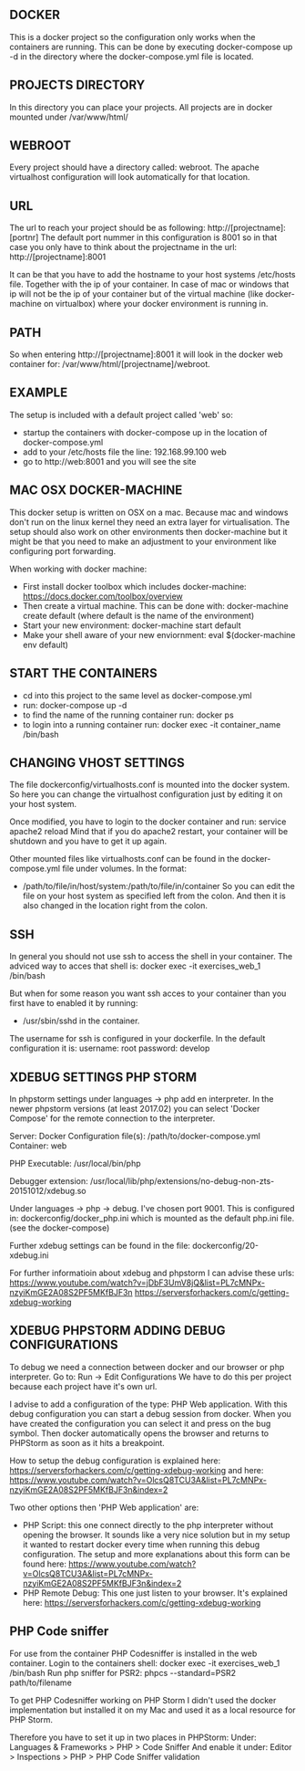 ## DOCKER
This is a docker project so the configuration only works when the containers are running.
This can be done by executing docker-compose up -d in the directory where the docker-compose.yml file is located.

## PROJECTS DIRECTORY
In this directory you can place your projects. All projects are in docker mounted under /var/www/html/

## WEBROOT
Every project should have a directory called: webroot. The apache virtualhost configuration will 
look automatically for that location. 

## URL
The url to reach your project should be as following: 
http://[projectname]:[portnr] The default port nummer in this configuration is 8001 so in that
case you only have to think about the projectname in the url:
http://[projectname]:8001

It can be that you have to add the hostname to your host systems /etc/hosts file. Together
with the ip of your container. In case of mac or windows that ip will not be the ip of your container
but of the virtual machine (like docker-machine on virtualbox) where your docker
environment is running in.

## PATH
So when entering http://[projectname]:8001 it will look in the docker web container for:
/var/www/html/[projectname]/webroot.

## EXAMPLE
The setup is included with a default project called 'web' so:
- startup the containers with docker-compose up in the location of docker-compose.yml
- add to your /etc/hosts file the line: 192.168.99.100 web
- go to http://web:8001 and you will see the site

## MAC OSX DOCKER-MACHINE
This docker setup is written on OSX on a mac. Because mac and windows don't run on the
linux kernel they need an extra layer for virtualisation. The setup should also work
on other environments then docker-machine but it might be that you need to make an adjustment
to your environment like configuring port forwarding.

When working with docker machine:
- First install docker toolbox which includes docker-machine: https://docs.docker.com/toolbox/overview
- Then create a virtual machine. This can be done with: docker-machine create default (where default is the name of the environment)
- Start your new environment: docker-machine start default
- Make your shell aware of your new enviornment: eval $(docker-machine env default)


## START THE CONTAINERS
- cd into this project to the same level as docker-compose.yml
- run: docker-compose up -d
- to find the name of the running container run: docker ps
- to login into a running container run: docker exec -it container_name /bin/bash

## CHANGING VHOST SETTINGS
The file dockerconfig/virtualhosts.conf is mounted into the docker system. So here you can
change the virtualhost configuration just by editing it on your host system.

Once modified, you have to login to the docker container and run:
service apache2 reload
Mind that if you do apache2 restart, your container will be shutdown and you have to
get it up again.

Other mounted files like virtualhosts.conf can be found in the docker-compose.yml file under volumes.
In the format: 
- /path/to/file/in/host/system:/path/to/file/in/container
So you can edit the file on your host system as specified left from the colon. And then
it is also changed in the location right from the colon.

## SSH
In general you should not use ssh to access the shell in your container. The
adviced way to acces that shell is:
docker exec -it exercises_web_1 /bin/bash

But when for some reason you want ssh acces to your container than you first
have to enabled it by running:
- /usr/sbin/sshd
in the container.

The username for ssh is configured in your dockerfile. In the default configuration it is:
username: root
password: develop

## XDEBUG SETTINGS PHP STORM
In phpstorm settings under languages -> php  add en interpreter.
In the newer phpstorm versions (at least 2017.02) you can select 'Docker Compose' for the remote connection to the
interpreter.

Server: Docker
Configuration file(s): /path/to/docker-compose.yml
Container: web

PHP Executable: /usr/local/bin/php

Debugger extension: /usr/local/lib/php/extensions/no-debug-non-zts-20151012/xdebug.so

 
Under languages -> php -> debug. I've chosen port 9001. This is configured in:
dockerconfig/docker_php.ini which is mounted as the default php.ini file. (see the docker-compose)

Further xdebug settings can be found in the file: dockerconfig/20-xdebug.ini

For further informatioin about xdebug and phpstorm I can advise these urls:
https://www.youtube.com/watch?v=jDbF3UmV8jQ&list=PL7cMNPx-nzyiKmGE2A08S2PF5MKfBJF3n
https://serversforhackers.com/c/getting-xdebug-working

## XDEBUG PHPSTORM ADDING DEBUG CONFIGURATIONS
To debug we need a connection between docker and our browser or php interpreter.
Go to: Run -> Edit Configurations
We have to do this per project because each project have it's own url.

I advise to add a configuration of the type: PHP Web application. With this debug configuration you can start a debug 
session from docker. When you have created the configuration you can select it and press on the bug symbol.
Then docker automatically opens the browser and returns to PHPStorm as soon as it hits a breakpoint.

How to setup the debug configuration is explained here:
https://serversforhackers.com/c/getting-xdebug-working
and here: 
https://www.youtube.com/watch?v=OlcsQ8TCU3A&list=PL7cMNPx-nzyiKmGE2A08S2PF5MKfBJF3n&index=2

Two other options then 'PHP Web application' are:
* PHP Script: this one connect directly to the php interpreter without opening the browser. It sounds like a very nice
solution but in my setup it wanted to restart docker every time when running this debug configuration. The setup
and more explanations about this form can be found here:
https://www.youtube.com/watch?v=OlcsQ8TCU3A&list=PL7cMNPx-nzyiKmGE2A08S2PF5MKfBJF3n&index=2
* PHP Remote Debug: This one just listen to your browser. It's explained here:
https://serversforhackers.com/c/getting-xdebug-working


## PHP Code sniffer
For use from the container PHP Codesniffer is installed in the web container.
Login to the containers shell: docker exec -it exercises_web_1 /bin/bash
Run php sniffer for PSR2: phpcs --standard=PSR2 path/to/filename

To get PHP Codesniffer working on PHP Storm I didn't used the docker implementation
but installed it on my Mac and used it as a local resource for PHP Storm.

Therefore you have to set it up in two places in PHPStorm:
Under: Languages & Frameworks > PHP > Code Sniffer
And enable it under: Editor > Inspections > PHP > PHP Code Sniffer validation
